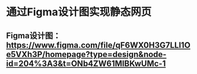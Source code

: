 # 通过Figma设计图实现静态网页
## Figma设计图：https://www.figma.com/file/qF6WX0H3G7LLl1Oe5VXh3P/homepage?type=design&node-id=204%3A3&t=ONb4ZW61MlBKwUMc-1
